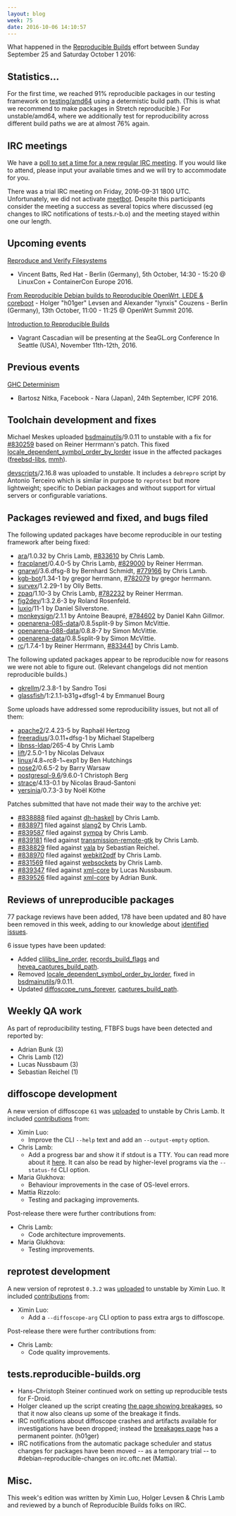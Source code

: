 ```yaml
---
layout: blog
week: 75
date: 2016-10-06 14:10:57
---
```


What happened in the [Reproducible
Builds](https://wiki.debian.org/ReproducibleBuilds) effort between Sunday September 25 and Saturday October 1 2016:

Statistics…
-----------

For the first time, we reached 91% reproducible packages in our testing framework on
[testing/amd64](https://tests.reproducible-builds.org/debian/testing/index_suite_amd64_stats.html) using a determistic build path. (This is what we recommend to make packages in Stretch reproducible.)
For unstable/amd64, where we additionally test for reproducibility across
different build paths we are at almost 76% again.

IRC meetings
------------

We have a [poll to set a time for a new regular IRC meeting](https://deb.li/2vse).
If you would like to attend, please input your available times and we will try
to accommodate for you.

There was a trial IRC meeting on Friday, 2016-09-31 1800 UTC. Unfortunately, we
did not activate [meetbot](http://meetbot.debian.net/debian-reproducible/2016/).
Despite this participants consider the meeting a success as several topics where
discussed (eg changes to IRC notifications of tests.r-b.o) and the meeting stayed
within one our length.


Upcoming events
---------------

[Reproduce and Verify Filesystems](https://linuxconcontainerconeurope2016.sched.org/event/7oI3/reproduce-and-verify-filesystems-vincent-batts-red-hat)
- Vincent Batts, Red Hat - Berlin (Germany), 5th October, 14:30 - 15:20 @
LinuxCon + ContainerCon Europe 2016.

[From Reproducible Debian builds to Reproducible OpenWrt, LEDE &
coreboot](http://openwrtsummit.org/#sessions) - Holger "h01ger" Levsen and
Alexander "lynxis" Couzens - Berlin (Germany), 13th October, 11:00 - 11:25 @
OpenWrt Summit 2016.

[Introduction to Reproducible
Builds](https://osem.seagl.org/conference/seagl2016/program/proposal/166)
- Vagrant Cascadian will be presenting at the SeaGL.org Conference In
Seattle (USA), November 11th-12th, 2016.

Previous events
---------------

[GHC Determinism](http://conf.researchr.org/event/icfp-2016/hiw-2016-papers-ghc-determinism)
- Bartosz Nitka, Facebook - Nara (Japan), 24th September, ICPF 2016.


Toolchain development and fixes
-------------------------------

Michael Meskes uploaded [bsdmainutils](https://tracker.debian.org/pkg/bsdmainutils)/9.0.11 to unstable with a fix
for [#830259](https://bugs.debian.org/830259) based on Reiner Herrmann's patch.  This fixed [locale_dependent_symbol_order_by_lorder](https://tests.reproducible-builds.org/issues/unstable/locale_dependent_symbol_order_by_lorder_issue.html) issue in the affected packages ([freebsd-libs](https://tracker.debian.org/pkg/freebsd-libs), [mmh](https://tracker.debian.org/pkg/mmh)).

[devscripts](https://tracker.debian.org/pkg/devscripts)/2.16.8 was uploaded to unstable. It includes a `debrepro` 
script by Antonio Terceiro which is similar in purpose to `reprotest` but more
lightweight; specific to Debian packages and without support for virtual servers
or configurable variations.


Packages reviewed and fixed, and bugs filed
-------------------------------------------

The following updated packages have become reproducible in our testing framework
after being fixed:

 * [ara](https://tracker.debian.org/pkg/ara)/1.0.32 by Chris Lamb, [#833610](https://bugs.debian.org/833610) by Chris Lamb.
 * [fracplanet](https://tracker.debian.org/pkg/fracplanet)/0.4.0-5 by Chris Lamb, [#829000](https://bugs.debian.org/829000) by Reiner Herrman.
 * [gnarwl](https://tracker.debian.org/pkg/gnarwl)/3.6.dfsg-8 by Bernhard Schmidt, [#779166](https://bugs.debian.org/779166) by Chris Lamb.
 * [kgb-bot](https://tracker.debian.org/pkg/kgb-bot)/1.34-1 by gregor herrmann, [#782079](https://bugs.debian.org/782079) by gregor herrmann.
 * [survex](https://tracker.debian.org/pkg/survex)/1.2.29-1 by Olly Betts.
 * [zpaq](https://tracker.debian.org/pkg/zpaq)/1.10-3 by Chris Lamb, [#782232](https://bugs.debian.org/782232) by Reiner Herrman.
 * [fig2dev](https://tracker.debian.org/pkg/fig2dev)/1:3.2.6-3 by Roland Rosenfeld.
 * [luxio](https://tracker.debian.org/pkg/luxio)/11-1 by Daniel Silverstone.
 * [monkeysign](https://tracker.debian.org/pkg/monkeysign)/2.1.1 by Antoine Beaupré, [#784602](https://bugs.debian.org/784602) by Daniel Kahn Gillmor.
 * [openarena-085-data](https://tracker.debian.org/pkg/openarena-085-data)/0.8.5split-9 by Simon McVittie.
 * [openarena-088-data](https://tracker.debian.org/pkg/openarena-088-data)/0.8.8-7 by Simon McVittie.
 * [openarena-data](https://tracker.debian.org/pkg/openarena-data)/0.8.5split-9 by Simon McVittie.
 * [rc](https://tracker.debian.org/pkg/rc)/1.7.4-1 by Reiner Herrmann, [#833441](https://bugs.debian.org/833441) by Chris Lamb.

The following updated packages appear to be reproducible now for reasons we
were not able to figure out. (Relevant changelogs did not mention reproducible
builds.)

 * [gkrellm](https://tracker.debian.org/pkg/gkrellm)/2.3.8-1 by Sandro Tosi
 * [glassfish](https://tracker.debian.org/pkg/glassfish)/1:2.1.1-b31g+dfsg1-4 by Emmanuel Bourg

Some uploads have addressed some reproducibility issues, but not all of them:

 * [apache2](https://tracker.debian.org/pkg/apache2)/2.4.23-5 by Raphaël Hertzog
 * [freeradius](https://tracker.debian.org/pkg/freeradius)/3.0.11+dfsg-1 by Michael Stapelberg
 * [libnss-ldap](https://tracker.debian.org/pkg/libnss-ldap)/265-4 by Chris Lamb
 * [lift](https://tracker.debian.org/pkg/lift)/2.5.0-1 by Nicolas Delvaux
 * [linux](https://tracker.debian.org/pkg/linux)/4.8~rc8-1~exp1 by Ben Hutchings
 * [nose2](https://tracker.debian.org/pkg/nose2)/0.6.5-2 by Barry Warsaw
 * [postgresql-9.6](https://tracker.debian.org/pkg/postgresql-9.6)/9.6.0-1 Christoph Berg
 * [strace](https://tracker.debian.org/pkg/strace)/4.13-0.1 by Nicolas Braud-Santoni
 * [yersinia](https://tracker.debian.org/pkg/yersinia)/0.7.3-3 by Noël Köthe

Patches submitted that have not made their way to the archive yet:

* [#838888](https://bugs.debian.org/838888) filed against [dh-haskell](https://tracker.debian.org/pkg/dh-haskell) by Chris Lamb.
* [#838971](https://bugs.debian.org/838971) filed against [slang2](https://tracker.debian.org/pkg/slang2) by Chris Lamb.
* [#839587](https://bugs.debian.org/839587) filed against [sympa](https://tracker.debian.org/pkg/sympa) by Chris Lamb.
* [#839181](https://bugs.debian.org/839181) filed against [transmission-remote-gtk](https://tracker.debian.org/pkg/transmission-remote-gtk) by Chris Lamb.
* [#838829](https://bugs.debian.org/838829) filed against [vala](https://tracker.debian.org/pkg/vala) by Sebastian Reichel.
* [#838970](https://bugs.debian.org/838970) filed against [webkit2pdf](https://tracker.debian.org/pkg/webkit2pdf) by Chris Lamb.
* [#831569](https://bugs.debian.org/831569) filed against [websockets](https://tracker.debian.org/pkg/websockets) by Chris Lamb.
* [#839347](https://bugs.debian.org/839347) filed against [xml-core](https://tracker.debian.org/pkg/xml-core) by Lucas Nussbaum.
* [#839526](https://bugs.debian.org/839526) filed against [xml-core](https://tracker.debian.org/pkg/xml-core) by Adrian Bunk.


Reviews of unreproducible packages
----------------------------------

77 package reviews have been added, 178 have been updated and 80 have been
removed in this week, adding to our knowledge about [identified
issues](https://tests.reproducible-builds.org/debian/index_issues.html).

6 issue types have been updated:

- Added [clilibs_line_order](https://tests.reproducible-builds.org/issues/unstable/clilibs_line_order_issue.html), [records_build_flags](https://tests.reproducible-builds.org/issues/unstable/records_build_flags_issue.html) and
  [hevea_captures_build_path](https://tests.reproducible-builds.org/issues/unstable/hevea_captures_build_path_issue.html).
- Removed [locale_dependent_symbol_order_by_lorder](https://tests.reproducible-builds.org/issues/unstable/locale_dependent_symbol_order_by_lorder_issue.html), fixed in
  [bsdmainutils](https://tracker.debian.org/pkg/bsdmainutils)/9.0.11.
- Updated [diffoscope_runs_forever](https://tests.reproducible-builds.org/issues/unstable/diffoscope_runs_forever_issue.html), [captures_build_path](https://tests.reproducible-builds.org/issues/unstable/captures_build_path_issue.html).


Weekly QA work
--------------

As part of reproducibility testing, FTBFS bugs have been detected and reported
by:

 - Adrian Bunk (3)
 - Chris Lamb (12)
 - Lucas Nussbaum (3)
 - Sebastian Reichel (1)


diffoscope development
----------------------

A new version of diffoscope `61` was
[uploaded](http://changelogs.debian.net/diffoscope#60) to unstable by Chris
Lamb. It included
[contributions](https://anonscm.debian.org/git/reproducible/diffoscope.git/log/?h=61)
from:

- Ximin Luo:
  - Improve the CLI `--help` text and add an `--output-empty` option.
- Chris Lamb:
  - Add a progress bar and show it if stdout is a TTY. You can read more about
    it [here](https://chris-lamb.co.uk/posts/diffoscope-progress-bar). It can
    also be read by higher-level programs via the `--status-fd` CLI option.
- Maria Glukhova:
  - Behaviour improvements in the case of OS-level errors.
- Mattia Rizzolo:
  - Testing and packaging improvements.

Post-release there were further contributions from:

- Chris Lamb:
  - Code architecture improvements.
- Maria Glukhova:
  - Testing improvements.


reprotest development
---------------------

A new version of reprotest `0.3.2` was
[uploaded](http://changelogs.debian.net/reprotest#0.3.2) to unstable by Ximin
Luo. It included
[contributions](https://anonscm.debian.org/git/reproducible/diffoscope.git/log/?h=0.3.2)
from:

- Ximin Luo:
  - Add a `--diffoscope-arg` CLI option to pass extra args to diffoscope.

Post-release there were further contributions from:

- Chris Lamb:
  - Code quality improvements.


tests.reproducible-builds.org
-----------------------------

- Hans-Christoph Steiner continued work on setting up reproducible tests for F-Droid.
- Holger cleaned up the script creating [the page showing breakages](https://tests.reproducible-builds.org/debian/index_breakages.html), so that it now also cleans up some of the breakage it finds.
- IRC notifications about diffoscope crashes and artifacts available for investigations have been dropped; instead the [breakages page](https://tests.reproducible-builds.org/debian/index_breakages.html) has a permanent pointer. (h01ger)
- IRC notifications from the automatic package scheduler and status changes for packages have been moved -- as a temporary trial -- to #debian-reproducible-changes on irc.oftc.net (Mattia).


Misc.
-----

This week's edition was written by Ximin Luo, Holger Levsen & Chris Lamb and reviewed by a bunch of Reproducible Builds folks on IRC.
